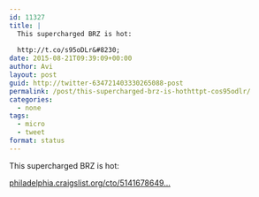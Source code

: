 ```yaml
---
id: 11327
title: |
  This supercharged BRZ is hot:
  
  http://t.co/s95oDLr&#8230;
date: 2015-08-21T09:39:09+00:00
author: Avi
layout: post
guid: http://twitter-634721403330265088-post
permalink: /post/this-supercharged-brz-is-hothttpt-cos95odlr/
categories:
  - none
tags:
  - micro
  - tweet
format: status
---
```

This supercharged BRZ is hot:

[philadelphia.craigslist.org/cto/5141678649…](http://philadelphia.craigslist.org/cto/5141678649.html)